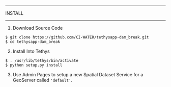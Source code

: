 *******
INSTALL
*******

1. Download Source Code

  ```
  $ git clone https://github.com/CI-WATER/tethysapp-dam_break.git
  $ cd tethysapp-dam_break
  ```

2. Install Into Tethys

  ```
  $ . /usr/lib/tethys/bin/activate
  $ python setup.py install
  ```

3. Use Admin Pages to setup a new Spatial Dataset Service for a GeoServer called `'default'`.


